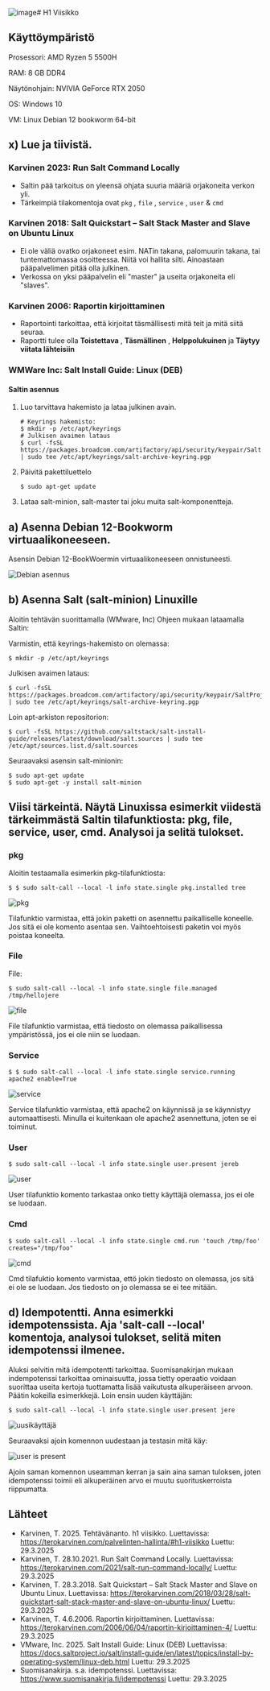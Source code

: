 ![image](https://github.com/user-attachments/assets/7b10dadb-37a1-4627-a995-c96364eac71b)# H1 Viisikko

## Käyttöympäristö

Prosessori: AMD Ryzen 5 5500H

RAM: 8 GB DDR4

Näytönohjain: NVIVIA GeForce RTX 2050

OS: Windows 10

VM: Linux Debian 12 bookworm 64-bit

## x) Lue ja tiivistä. 

### Karvinen 2023: Run Salt Command Locally 

- Saltin pää tarkoitus on yleensä ohjata suuria määriä orjakoneita verkon yli.
- Tärkeimpiä tilakomentoja ovat `pkg` , `file` , `service` , `user` & `cmd`

### Karvinen 2018: Salt Quickstart – Salt Stack Master and Slave on Ubuntu Linux 

- Ei ole väliä ovatko orjakoneet esim. NATin takana, palomuurin takana, tai tuntemattomassa osoitteessa. Niitä voi hallita silti. Ainoastaan pääpalvelimen pitää olla julkinen.
- Verkossa on yksi pääpalvelin eli "master" ja useita orjakoneita eli "slaves".

### Karvinen 2006: Raportin kirjoittaminen 

- Raportointi tarkoittaa, että kirjoitat täsmällisesti mitä teit ja mitä siitä seuraa.
- Raportti tulee olla **Toistettava** , **Täsmällinen** , **Helppolukuinen** ja **Täytyy viitata lähteisiin**

### WMWare Inc: Salt Install Guide: Linux (DEB)

#### Saltin asennus

  1. Luo tarvittava hakemisto ja lataa julkinen avain.

         # Keyrings hakemisto:
         $ mkdir -p /etc/apt/keyrings
         # Julkisen avaimen lataus
         $ curl -fsSL https://packages.broadcom.com/artifactory/api/security/keypair/SaltProjectKey/public | sudo tee /etc/apt/keyrings/salt-archive-keyring.pgp

  2. Päivitä pakettiluettelo

         $ sudo apt-get update

  3. Lataa salt-minion, salt-master tai joku muita salt-komponentteja.

## a) Asenna Debian 12-Bookworm virtuaalikoneeseen. 

Asensin Debian 12-BookWoermin virtuaalikoneeseen onnistuneesti. 

![Debian asennus](Kuvat/Debian.png)

## b) Asenna Salt (salt-minion) Linuxille

Aloitin tehtävän suorittamalla (WMware, Inc) Ohjeen mukaan lataamalla Saltin: 

Varmistin, että keyrings-hakemisto on olemassa: 

    $ mkdir -p /etc/apt/keyrings 

Julkisen avaimen lataus: 

    $ curl -fsSL https://packages.broadcom.com/artifactory/api/security/keypair/SaltProjectKey/public | sudo tee /etc/apt/keyrings/salt-archive-keyring.pgp 

Loin apt-arkiston repositorion: 

    $ curl -fsSL https://github.com/saltstack/salt-install-guide/releases/latest/download/salt.sources | sudo tee /etc/apt/sources.list.d/salt.sources

Seuraavaksi asensin salt-minionin: 

    $ sudo apt-get update
    $ sudo apt-get -y install salt-minion

##  Viisi tärkeintä. Näytä Linuxissa esimerkit viidestä tärkeimmästä Saltin tilafunktiosta: pkg, file, service, user, cmd. Analysoi ja selitä tulokset. 

### pkg
Aloitin testaamalla esimerkin pkg-tilafunktiosta: 

    $ $ sudo salt-call --local -l info state.single pkg.installed tree 

  ![pkg](Kuvat/pkg.png)

Tilafunktio varmistaa, että jokin paketti on asennettu paikalliselle koneelle. Jos sitä ei ole komento asentaa sen. Vaihtoehtoisesti paketin voi myös poistaa koneelta. 

### File
File: 

    $ sudo salt-call --local -l info state.single file.managed /tmp/hellojere

![file](Kuvat/file.png)

File tilafunktio varmistaa, että tiedosto on olemassa paikallisessa ympäristössä, jos ei ole niin se luodaan. 

### Service

    $ $ sudo salt-call --local -l info state.single service.running apache2 enable=True

![service](Kuvat/service.png)

Service tilafunktio varmistaa, että apache2 on käynnissä ja se käynnistyy automaattisesti. Minulla ei kuitenkaan ole apache2 asennettuna, joten se ei toiminut.

### User

    $ sudo salt-call --local -l info state.single user.present jereb

![user](Kuvat/user.png) 

User tilafunktio komento tarkastaa onko tietty käyttäjä olemassa, jos ei ole se luodaan. 

### Cmd

    $ sudo salt-call --local -l info state.single cmd.run 'touch /tmp/foo' creates="/tmp/foo"

![cmd](Kuvat/cmd.png)

  Cmd tilafuktio komento varmistaa, ettö jokin tiedosto on olemassa, jos sitä ei ole se luodaan. Jos tiedosto on jo olemassa se ei tee mitään. 

## d) Idempotentti. Anna esimerkki idempotenssista. Aja 'salt-call --local' komentoja, analysoi tulokset, selitä miten idempotenssi ilmenee.

Aluksi selvitin mitä idempotentti tarkoittaa. Suomisanakirjan mukaan indempotenssi tarkoittaa ominaisuutta, jossa tietty operaatio voidaan suorittaa useita kertoja tuottamatta lisää vaikutusta alkuperäiseen arvoon. Päätin kokeilla esimerkkejä. Loin ensin uuden käyttäjän: 

    $ sudo salt-call --local -l info state.single user.present jere

![uusikäyttäjä](Kuvat/newuser.png)

Seuraavaksi ajoin komennon uudestaan ja testasin mitä käy: 

![user is present](Kuvat/present.png)

Ajoin saman komennon useamman kerran ja sain aina saman tuloksen, joten idempotenssi toimii eli alkuperäinen arvo ei muutu suorituskerroista riippumatta. 


    
## Lähteet

- Karvinen, T. 2025. Tehtävänanto. h1 viisikko. Luettavissa: https://terokarvinen.com/palvelinten-hallinta/#h1-viisikko Luettu: 29.3.2025
- Karvinen, T. 28.10.2021. Run Salt Command Locally. Luettavissa: https://terokarvinen.com/2021/salt-run-command-locally/ Luettu: 29.3.2025
- Karvinen, T. 28.3.2018. Salt Quickstart – Salt Stack Master and Slave on Ubuntu Linux. Luettavissa: https://terokarvinen.com/2018/03/28/salt-quickstart-salt-stack-master-and-slave-on-ubuntu-linux/ Luettu: 29.3.2025
- Karvinen, T. 4.6.2006. Raportin kirjoittaminen. Luettavissa: https://terokarvinen.com/2006/06/04/raportin-kirjoittaminen-4/ Luettu: 29.3.2025
- VMware, Inc. 2025. Salt Install Guide: Linux (DEB) Luettavissa: https://docs.saltproject.io/salt/install-guide/en/latest/topics/install-by-operating-system/linux-deb.html Luettu: 29.3.2025
- Suomisanakirja. s.a. idempotenssi. Luettavissa: https://www.suomisanakirja.fi/idempotenssi Luettu: 29.3.2025
 
